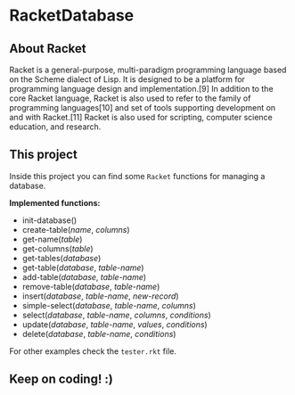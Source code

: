 # RacketDatabase

## About Racket
Racket is a general-purpose, multi-paradigm programming language based on the Scheme dialect of Lisp. It is designed to be a platform for programming language design and implementation.[9] In addition to the core Racket language, Racket is also used to refer to the family of programming languages[10] and set of tools supporting development on and with Racket.[11] Racket is also used for scripting, computer science education, and research.

## This project
Inside this project you can find some `Racket` functions for managing a database.  

**Implemented functions:**  
 * init-database()
 * create-table(_name_, _columns_)
 * get-name(_table_)
 * get-columns(_table_)
 * get-tables(_database_)
 * get-table(_database_, _table-name_)
 * add-table(_database_, _table-name_)
 * remove-table(_database_, _table-name_)
 * insert(_database_, _table-name_, _new-record_)
 * simple-select(_database_, _table-name_, _columns_)
 * select(_database_, _table-name_, _columns_, _conditions_)
 * update(_database_, _table-name_, _values_, _conditions_)
 * delete(_database_, _table-name_, _conditions_)  

For other examples check the `tester.rkt` file.

## Keep on coding! :)
